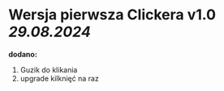 # Wersja pierwsza Clickera v1.0 *29.08.2024*

**dodano:**
1. Guzik do klikania
2. upgrade kilknięć na raz
